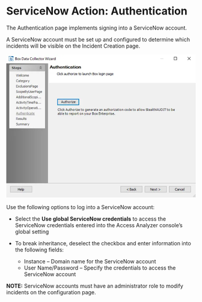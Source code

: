 # ServiceNow Action: Authentication

The Authentication page implements signing into a ServiceNow account.

A ServiceNow account must be set up and configured to determine which incidents will be visible on
the Incident Creation page.

![ServiceNow Action Module wizard Authentication page](../../../../../../static/img/product_docs/accessanalyzer/enterpriseauditor/admin/datacollector/box/authentication.webp)

Use the following options to log into a ServiceNow account:

- Select the **Use global ServiceNow credentials** to access the ServiceNow credentials entered into
  the Access Analyzer console’s global setting
- To break inheritance, deselect the checkbox and enter information into the following fields:

    - Instance – Domain name for the ServiceNow account
    - User Name/Password – Specify the credentials to access the ServiceNow account

**NOTE:** ServiceNow accounts must have an administrator role to modify incidents on the
configuration page.
